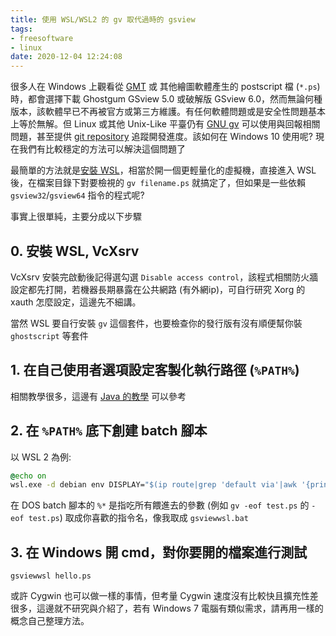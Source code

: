 ```yaml
---
title: 使用 WSL/WSL2 的 gv 取代過時的 gsview
tags:
- freesoftware
- linux
date: 2020-12-04 12:24:08
---
```



很多人在 Windows 上觀看從 [GMT](https://www.generic-mapping-tools.org/) 或 其他繪圖軟體產生的 postscript 檔 (`*.ps`) 時，都會選擇下載 Ghostgum GSview 5.0 或破解版 GSview 6.0，然而無論何種版本，該軟體早已不再被官方或第三方維護。有任何軟體問題或是安全性問題基本上等於無解。但 Linux 或其他 Unix-Like 平臺仍有 [GNU gv](https://www.gnu.org/software/gv/) 可以使用與回報相關問題，甚至提供 [git repository](https://git.savannah.gnu.org/cgit/gv.git) 追蹤開發進度。該如何在 Windows 10 使用呢? 現在我們有比較穩定的方法可以解決這個問題了

<!--more-->

最簡單的方法就是[安裝 WSL](https://docs.microsoft.com/zh-tw/windows/wsl/install-win10)，相當於開一個更輕量化的虛擬機，直接進入 WSL 後，在檔案目錄下對要檢視的 `gv filename.ps` 就搞定了，但如果是一些依賴 `gsview32`/`gsview64` 指令的程式呢?

事實上很單純，主要分成以下步驟

## 0. 安裝 WSL, VcXsrv

VcXsrv 安裝完啟動後記得選勾選 `Disable access control`，該程式相關防火牆設定都先打開，若機器長期暴露在公共網路 (有外網ip)，可自行研究 Xorg 的 xauth 怎麼設定，這邊先不細講。

當然 WSL 要自行安裝 `gv` 這個套件，也要檢查你的發行版有沒有順便幫你裝 `ghostscript` 等套件

## 1. 在自己使用者選項設定客製化執行路徑 (`%PATH%`)

相關教學很多，這邊有 [Java 的教學](https://java.com/zh-TW/download/help/path_zh-tw.html) 可以參考

## 2. 在 `%PATH%` 底下創建 batch 腳本

以 WSL 2 為例:

```cmd
@echo on
wsl.exe -d debian env DISPLAY="$(ip route|grep 'default via'|awk '{print $3}'):0.0" gv %*
```

在 DOS batch 腳本的 `%*` 是指吃所有餵進去的參數 (例如 `gv -eof test.ps` 的 `-eof test.ps`)
取成你喜歡的指令名，像我取成 `gsviewwsl.bat`

## 3. 在 Windows 開 cmd，對你要開的檔案進行測試

```
gsviewwsl hello.ps
```

或許 Cygwin 也可以做一樣的事情，但考量 Cygwin 速度沒有比較快且擴充性差很多，這邊就不研究與介紹了，若有 Windows 7 電腦有類似需求，請再用一樣的概念自己整理方法。
